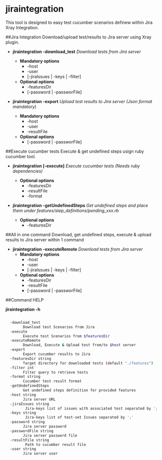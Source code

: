 # jiraintegration

This tool is designed to easy test cucumber scenarios definew within Jira Xray Integration.

##Jira Integration
Download/upload test/results to Jira server using Xray plugin.

* **jiraintegration -download_test** *Download tests from Jira server*
  * **Mandatory options**
    * -host 
    * -user
    * [-jiraIssues | -keys | -filter]
  * **Optional options**
    * -featuresDir
    * [-password | -passworFile]

* **jiraintegration -export** *Upload test results to Jira server (Json format mandatory)*
  * **Mandatory options**
    * -host 
    * -user
    * -resultFile
  * **Optional options**
    * [-password | -passworFile]

##Execute cucumber tests
Execute & get undefined steps usign ruby cucumber tool.

* **jiraintegration [-execute]** *Execute cucumber tests (Needs ruby dependencies)*
  * **Optional options**
    * -featuresDir
    * -resultFile
    * -format
    
* **jiraintegration -getUndefinedSteps** *Get undefined steps and place them under features/step_definitions/pending_xxx.rb*
  * **Optional options**
    * -featuresDir
  
##All in one command 
Download, get undefined steps, execute & upload results to Jira server within 1 command

* **jiraintegration -executeRemote** *Download tests from Jira server*
  * **Mandatory options**
    * -host 
    * -user
    * [-jiraIssues | -keys | -filter]
  * **Optional options**
    * -featuresDir
    * -resultFile
    * [-password | -passworFile]


##Command HELP

**jiraintegration -h**

```Bash

  -download_test
        Download test Scenarios from Jira
  -execute
        Execute test Scenarios from $featuresDir
  -executeRemote
        Download, Execute & Upload test from/to $host server
  -export
        Export cucumber results to Jira
  -featuresDir string
        Target directory for downloaded tests (default "./features")
  -filter int
        Filter query to retrieve tests
  -format string
        Cucumber test result format
  -getUndefinedSteps
        Get undefined steps definition for provided features
  -host string
        Jira server URL
  -jiraIssues string
         Jira-keys list of issues with associated test separated by ';'
  -keys string
         Jira-keys list of test-set Issues separated by ';'
  -password string
        Jira server password
  -passwordFile string
        Jira server password file
  -resultFile string
         Path to cucumber result file
  -user string
        Jira server user 
```

